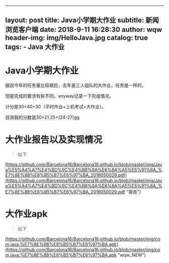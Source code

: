 <!--
 * @Author: Deavan
 * @Date: 2020-05-19 05:10:24
 * @Description: 
--> 
---
layout:     post
title:      Java小学期大作业
subtitle:   新闻浏览客户端
date:       2018-9-11 16:28:30
author:     wqw
header-img: img/HelloJava.jpg
catalog: true
tags:
    - Java 大作业
---

# Java小学期大作业



据说今年的任务量比较艰巨，去年是三人组队的大作业，任务是一样的，

但是完成的要求有些不同，anyway记录一下完成情况。
	
计分是30+40+30（平时作业+上机考试+大作业）。

目测我的分数是30+21.25+[24-27]gg

# 大作业报告以及实现情况


>如下

[https://github.com/Barcelona16/Barcelona16.github.io/blob/master/img/Java%E5%A4%A7%E4%BD%9C%E4%B8%9A%E6%8A%A5%E5%91%8A_%E7%8E%8B%E8%B5%B7%E6%97%BA_2016050029.pdf](https://github.com/Barcelona16/Barcelona16.github.io/blob/master/img/Java%E5%A4%A7%E4%BD%9C%E4%B8%9A%E6%8A%A5%E5%91%8A_%E7%8E%8B%E8%B5%B7%E6%97%BA_2016050029.pdf "报告")


# 大作业apk


>如下


[https://github.com/Barcelona16/Barcelona16.github.io/blob/master/img/com.java.%E7%8E%8B%E8%B5%B7%E6%97%BA.apk](https://github.com/Barcelona16/Barcelona16.github.io/blob/master/img/com.java.%E7%8E%8B%E8%B5%B7%E6%97%BA.apk "wqw_NEW")